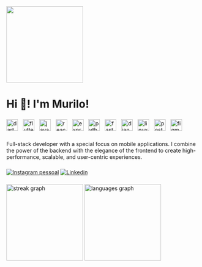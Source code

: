 <div align="left">
  <img height="200" src="https://i.imgur.com/j86UZW6.jpeg"  />
</div>

###

<h1 align="left">Hi 👋! I'm Murilo!</h1>

###

<div align="left">
  <img src="https://skillicons.dev/icons?i=dart" height="30" alt="dart logo"  />
  <img width="5" />
  <img src="https://skillicons.dev/icons?i=flutter" height="30" alt="flutter logo"  />
  <img width="5" />
  <img src="https://skillicons.dev/icons?i=js" height="30" alt="javascript logo"  />
  <img width="5" />
  <img src="https://skillicons.dev/icons?i=react" height="30" alt="react logo"  />
  <img width="5" />
  <img src="https://skillicons.dev/icons?i=express" height="30" alt="express logo"  />
  <img width="5" />
  <img src="https://skillicons.dev/icons?i=py" height="30" alt="python logo"  />
  <img width="5" />
  <img src="https://skillicons.dev/icons?i=fastapi" height="30" alt="fastapi logo"  />
  <img width="5" />
  <img src="https://skillicons.dev/icons?i=django" height="30" alt="django logo"  />
  <img width="5" />
  <img src="https://skillicons.dev/icons?i=linux" height="30" alt="linux logo"  />
  <img width="5" />
  <img src="https://skillicons.dev/icons?i=postgres" height="30" alt="postgresql logo"  />
  <img width="5" />
  <img src="https://skillicons.dev/icons?i=figma" height="30" alt="figma logo"  />
</div>

###

<p align="left">Full-stack developer with a special focus on mobile applications. I combine the power of the backend with the elegance of the frontend to create high-performance, scalable, and user-centric experiences.</p>

###

[![Instagram pessoal](https://img.shields.io/badge/Instagram-E4405F?style=for-the-badge&logo=instagram&logoColor=white)](https://www.instagram.com/muliro_sh/)
[![Linkedin](https://img.shields.io/badge/LinkedIn-0A66C2?style=for-the-badge&logo=linkedin-white&logoColor=white)](https://www.linkedin.com/in/murilomonte/)

###

<div align="left">
  <img src="https://streak-stats.demolab.com?user=murilomonte&locale=en&mode=weekly&theme=react&hide_border=true&border_radius=5" height="200" alt="streak graph"  />
  <img src="https://github-readme-stats.vercel.app/api/top-langs?username=murilomonte&locale=en&hide_title=false&layout=compact&card_width=320&langs_count=8&theme=react&hide_border=true" height="200" alt="languages graph"  />
</div>

###
